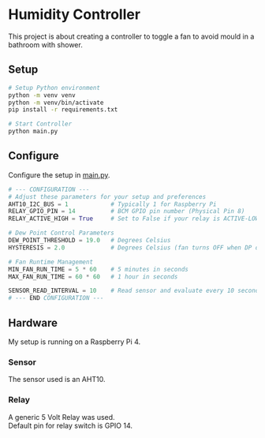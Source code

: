 # Humidity Controller

This project is about creating a controller to toggle a fan to avoid mould in a bathroom with shower.

## Setup
```bash
# Setup Python environment
python -m venv venv
python -m venv/bin/activate
pip install -r requirements.txt

# Start Controller
python main.py
```

## Configure
Configure the setup in [main.py](main.py).
```python
# --- CONFIGURATION ---
# Adjust these parameters for your setup and preferences
AHT10_I2C_BUS = 1            # Typically 1 for Raspberry Pi
RELAY_GPIO_PIN = 14          # BCM GPIO pin number (Physical Pin 8)
RELAY_ACTIVE_HIGH = True     # Set to False if your relay is ACTIVE-LOW (most common)

# Dew Point Control Parameters
DEW_POINT_THRESHOLD = 19.0   # Degrees Celsius
HYSTERESIS = 2.0             # Degrees Celsius (fan turns OFF when DP drops below threshold - hysteresis)

# Fan Runtime Management
MIN_FAN_RUN_TIME = 5 * 60    # 5 minutes in seconds
MAX_FAN_RUN_TIME = 60 * 60   # 1 hour in seconds

SENSOR_READ_INTERVAL = 10    # Read sensor and evaluate every 10 seconds
# --- END CONFIGURATION ---
```

## Hardware
My setup is running on a Raspberry Pi 4.

### Sensor
The sensor used is an AHT10.
### Relay
A generic 5 Volt Relay was used.\
Default pin for relay switch is GPIO 14.